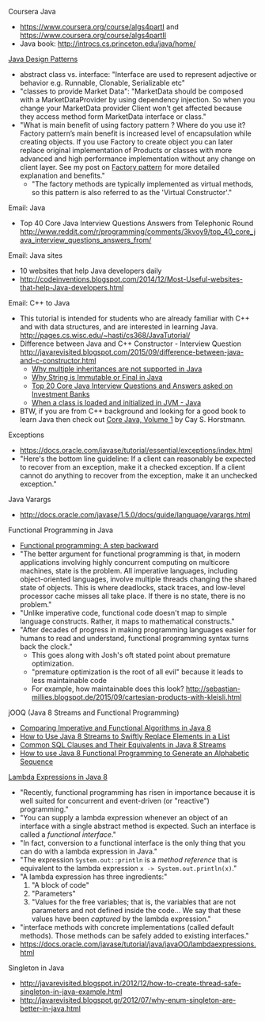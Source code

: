 Coursera Java
* https://www.coursera.org/course/algs4partI and https://www.coursera.org/course/algs4partII
* Java book: http://introcs.cs.princeton.edu/java/home/

[Java Design Patterns](http://javarevisited.blogspot.sg/2012/06/20-design-pattern-and-software-design.html)
* abstract class vs. interface: "Interface are used to represent adjective or behavior e.g. Runnable, Clonable, Serializable etc"
* "classes to provide Market Data": "MarketData should be composed with a MarketDataProvider by using dependency injection. So when you change your MarketData provider Client won't get affected because they access method form MarketData interface or class."
* "What is main benefit of using factory pattern ? Where do you use it? Factory pattern’s main benefit is increased level of encapsulation while creating objects. If you use Factory to create object you can later replace original implementation of Products or classes with more advanced and high performance implementation without any change on client layer. See my post on [Factory pattern](http://javarevisited.blogspot.com/2011/12/factory-design-pattern-java-example.html) for more detailed explanation and benefits."
  * "The factory methods are typically implemented as virtual methods, so this pattern is also referred to as the 'Virtual Constructor'."

Email: Java
* Top 40 Core Java Interview Questions Answers from Telephonic Round http://www.reddit.com/r/programming/comments/3kvoy9/top_40_core_java_interview_questions_answers_from/

Email: Java sites
* 10 websites that help Java developers daily
* http://codeinventions.blogspot.com/2014/12/Most-Useful-websites-that-help-Java-developers.html

Email: C++ to Java
* This tutorial is intended for students who are already familiar with C++ and with data structures, and are interested in learning Java.  http://pages.cs.wisc.edu/~hasti/cs368/JavaTutorial/
* Difference between Java and C++ Constructor - Interview Question http://javarevisited.blogspot.com/2015/09/difference-between-java-and-c-constructor.html
  * [Why multiple inheritances are not supported in Java](http://javarevisited.blogspot.sg/2011/07/why-multiple-inheritances-are-not.html)
  * [Why String is Immutable or Final in Java](http://javarevisited.blogspot.com/2010/10/why-string-is-immutable-in-java.html)
  * [Top 20 Core Java Interview Questions and Answers asked on Investment Banks](http://javarevisited.blogspot.sg/2011/04/top-20-core-java-interview-questions.html)
  * [When a class is loaded and initialized in JVM - Java](http://javarevisited.blogspot.sg/2012/07/when-class-loading-initialization-java-example.html)
* BTW, if you are from C++ background and looking for a good book to learn Java then check out [Core Java, Volume 1](http://www.amazon.com/Core-Volume-I-Fundamentals-Edition-Series/dp/0137081898) by Cay S. Horstmann.

Exceptions
* https://docs.oracle.com/javase/tutorial/essential/exceptions/index.html
* "Here's the bottom line guideline: If a client can reasonably be expected to recover from an exception, make it a checked exception. If a client cannot do anything to recover from the exception, make it an unchecked exception."

Java Varargs
* http://docs.oracle.com/javase/1.5.0/docs/guide/language/varargs.html

Functional Programming in Java
* [Functional programming: A step backward](http://www.javaworld.com/article/2078610/java-concurrency/functional-programming--a-step-backward.html)
* "The better argument for functional programming is that, in modern applications involving highly concurrent computing on multicore machines, state is the problem. All imperative languages, including object-oriented languages, involve multiple threads changing the shared state of objects. This is where deadlocks, stack traces, and low-level processor cache misses all take place. If there is no state, there is no problem."
* "Unlike imperative code, functional code doesn't map to simple language constructs. Rather, it maps to mathematical constructs."
* "After decades of progress in making programming languages easier for humans to read and understand, functional programming syntax turns back the clock."
  * This goes along with Josh's oft stated point about premature optimization.
  * "premature optimization is the root of all evil" because it leads to less maintainable code
  * For example, how maintainable does this look? http://sebastian-millies.blogspot.de/2015/09/cartesian-products-with-kleisli.html

jOOQ (Java 8 Streams and Functional Programming)
* [Comparing Imperative and Functional Algorithms in Java 8](http://blog.jooq.org/2015/09/17/comparing-imperative-and-functional-algorithms-in-java-8/)
* [How to Use Java 8 Streams to Swiftly Replace Elements in a List](http://blog.jooq.org/2015/04/02/how-to-use-java-8-streams-to-swiftly-replace-elements-in-a-list/)
* [Common SQL Clauses and Their Equivalents in Java 8 Streams](http://blog.jooq.org/2015/08/13/common-sql-clauses-and-their-equivalents-in-java-8-streams/)
* [How to use Java 8 Functional Programming to Generate an Alphabetic Sequence](http://blog.jooq.org/2015/09/09/how-to-use-java-8-functional-programming-to-generate-an-alphabetic-sequence/)

[Lambda Expressions in Java 8](http://www.drdobbs.com/jvm/lambda-expressions-in-java-8/240166764)
* "Recently, functional programming has risen in importance because it is well suited for concurrent and event-driven (or "reactive") programming."
* "You can supply a lambda expression whenever an object of an interface with a single abstract method is expected. Such an interface is called a _functional interface_."
* "In fact, conversion to a functional interface is the only thing that you can do with a lambda expression in Java."
* "The expression `System.out::println` is a _method reference_ that is equivalent to the lambda expression `x -> System.out.println(x)`."
* "A lambda expression has three ingredients:"
  1. "A block of code"
  2. "Parameters"
  3. "Values for the free variables; that is, the variables that are not parameters and not defined inside the code... We say that these values have been _captured_ by the lambda expression."
* "interface methods with concrete implementations (called default methods). Those methods can be safely added to existing interfaces."
* https://docs.oracle.com/javase/tutorial/java/javaOO/lambdaexpressions.html

Singleton in Java
* http://javarevisited.blogspot.in/2012/12/how-to-create-thread-safe-singleton-in-java-example.html
* http://javarevisited.blogspot.gr/2012/07/why-enum-singleton-are-better-in-java.html